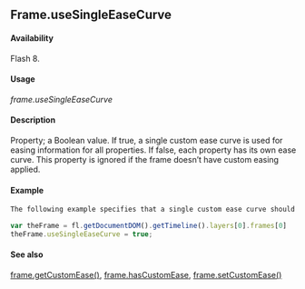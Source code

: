 ## Frame.useSingleEaseCurve

#### Availability

Flash 8.

#### Usage

*frame.useSingleEaseCurve*

#### Description

Property; a Boolean value. If true, a single custom ease curve is used for easing information for all properties. If false, each property has its own ease curve.
This property is ignored if the frame doesn’t have custom easing applied.

#### Example

```javascript
The following example specifies that a single custom ease curve should be used for all properties of the first frame on the first layer:

var theFrame = fl.getDocumentDOM().getTimeline().layers[0].frames[0] 
theFrame.useSingleEaseCurve = true;

```

#### See also

[frame.getCustomEase()](../Frame_object/frame6.md), [frame.hasCustomEase](../Frame_object/frame10.md), [frame.setCustomEase()](../Frame_object/frame24.md)
